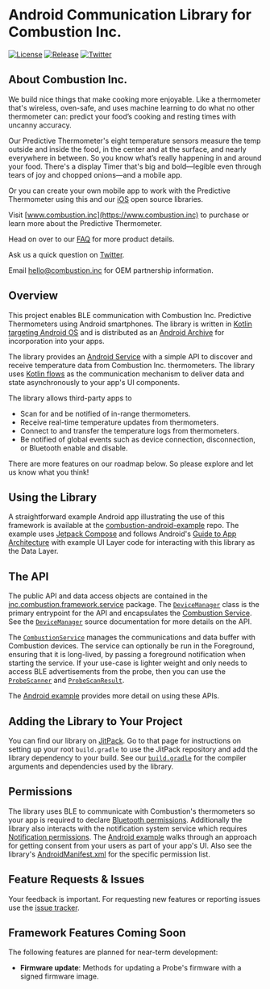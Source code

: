 # Android Communication Library for Combustion Inc.

[![License](https://img.shields.io/github/license/combustion-inc/combustion-android-ble?color=red)](LICENSE)
[![Release](https://img.shields.io/github/v/release/combustion-inc/combustion-android-ble?color=red&include_prereleases)](https://jitpack.io/#combustion-inc/combustion-android-ble)
[![Twitter](https://img.shields.io/badge/Twitter-@inccombustion-blue.svg?style=flat)](https://twitter.com/intent/tweet?screen_name=inccombustion)

## About Combustion Inc.

We build nice things that make cooking more enjoyable. Like a thermometer that's wireless, oven-safe, and uses machine learning to do what no other thermometer can: predict your food’s cooking and resting times with uncanny accuracy. 

Our Predictive Thermometer's eight temperature sensors measure the temp outside and inside the food, in the center and at the surface, and nearly everywhere in between. So you know what’s really happening in and around your food. There's a display Timer that's big and bold—legible even through tears of joy and chopped onions—and a mobile app. 

Or you can create your own mobile app to work with the Predictive Thermometer using this and our [iOS](https://github.com/combustion-inc/combustion-ios-ble) open source libraries.

Visit [www.combustion.inc](https://www.combustion.inc) to purchase or learn more about the Predictive Thermometer.

Head on over to our [FAQ](https://combustion.inc/pages/faq) for more product details.

Ask us a quick question on [Twitter](https://twitter.com/intent/tweet?screen_name=inccombustion).

Email [hello@combustion.inc](mailto:hello@combustion.inc) for OEM partnership information.

## Overview
This project enables BLE communication with Combustion Inc. Predictive Thermometers using Android smartphones.  The library is written in [Kotlin targeting Android OS](https://developer.android.com/kotlin) and is distributed as an [Android Archive](https://developer.android.com/studio/projects/android-library) for incorporation into your apps.  

The library provides an [Android Service](https://developer.android.com/guide/components/services) with a simple API to discover and receive temperature data from Combustion Inc. thermometers.  The library uses [Kotlin flows](https://developer.android.com/kotlin/flow) as the communication mechanism to deliver data and state asynchronously to your app's UI components.

The library allows third-party apps to
- Scan for and be notified of in-range thermometers.
- Receive real-time temperature updates from thermometers.
- Connect to and transfer the temperature logs from thermometers.
- Be notified of global events such as device connection, disconnection, or Bluetooth enable and disable.

There are more features on our roadmap below.  So please explore and let us know what you think!

## Using the Library

A straightforward example Android app illustrating the use of this framework is available at the [combustion-android-example](https://github.com/combustion-inc/combustion-android-example) repo.  The example uses [Jetpack Compose](https://developer.android.com/jetpack/compose) and follows Android's [Guide to App Architecture](https://developer.android.com/jetpack/guide#ui-layer) with example UI Layer code for interacting with this library as the Data Layer.

## The API

The public API and data access objects are contained in the [inc.combustion.framework.service](combustion-android-ble/src/main/java/inc/combustion/framework/service) package.  The [`DeviceManager`](combustion-android-ble/src/main/java/inc/combustion/framework/service/DeviceManager.kt) class is the primary entrypoint for the API and encapsulates the [Combustion Service](https://github.com/combustion-inc/combustion-android-ble/blob/develop/combustion-android-ble/src/main/java/inc/combustion/framework/service/CombustionService.kt).  See the [`DeviceManager`](combustion-android-ble/src/main/java/inc/combustion/framework/service/DeviceManager.kt) source documentation for more details on the API.

The [`CombustionService`](https://github.com/combustion-inc/combustion-android-ble/blob/develop/combustion-android-ble/src/main/java/inc/combustion/framework/service/CombustionService.kt) manages the communications and data buffer with Combustion devices.  The service can optionally be run in the Foreground, ensuring that it is long-lived, by passing a foreground notification when starting the service.  If your use-case is lighter weight and only needs to access BLE advertisements from the probe, then you can use the [`ProbeScanner`](https://github.com/combustion-inc/combustion-android-ble/blob/develop/combustion-android-ble/src/main/java/inc/combustion/framework/service/ProbeScanner.kt) and [`ProbeScanResult`](https://github.com/combustion-inc/combustion-android-ble/blob/develop/combustion-android-ble/src/main/java/inc/combustion/framework/service/ProbeScanResult.kt).

The [Android example](https://github.com/combustion-inc/combustion-android-example) provides more detail on using these APIs.

## Adding the Library to Your Project
You can find our library on [JitPack](https://jitpack.io/#combustion-inc/combustion-android-ble).  Go to that page for instructions on setting up your root `build.gradle` to use the JitPack repository and add the library dependency to your build.  See our [`build.gradle`](combustion-android-ble/build.gradle) for the compiler arguments and dependencies used by the library.

## Permissions
The library uses BLE to communicate with Combustion's thermometers so your app is required to declare [Bluetooth permissions](https://developer.android.com/guide/topics/connectivity/bluetooth/permissions). Additionally the library also interacts with the notification system service which requires [Notification permissions](https://developer.android.com/develop/ui/views/notifications/notification-permission). The [Android example](https://github.com/combustion-inc/combustion-android-example) walks through an approach for getting consent from your users as part of your app's UI.  Also see the library's [AndroidManifest.xml](combustion-android-ble/src/main/AndroidManifest.xml) for the specific permission list.

## Feature Requests & Issues
Your feedback is important.  For requesting new features or reporting issues use the [issue tracker](https://github.com/combustion-inc/combustion-android-ble/issues).  

## Framework Features Coming Soon

The following features are planned for near-term development:

- **Firmware update**: Methods for updating a Probe's firmware with a signed firmware image.
